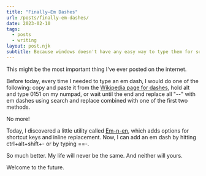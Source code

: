 ```yaml
---
title: "Finally—Em Dashes"
url: /posts/finally-em-dashes/
date: 2023-02-10
tags:
  - posts
  - writing
layout: post.njk
subtitle: Because windows doesn't have any easy way to type them for some reason
---
```


This might be the most important thing I've ever posted on the internet.

Before today, every time I needed to type an em dash, I would do one of the following: copy and paste it from the [Wikipedia page for dashes](https://en.wikipedia.org/wiki/Dash), hold alt and type 0151 on my numpad, or wait until the end and replace all "--" with em dashes using search and replace combined with one of the first two methods.

No more!

Today, I discovered a little utility called [Em-n-en](https://cemrajc.github.io/em-n-en/), which adds options for shortcut keys and inline replacement. Now, I can add an em dash by hitting ctrl+alt+shift+- or by typing ==-.

So much better. My life will never be the same. And neither will yours.

Welcome to the future.
